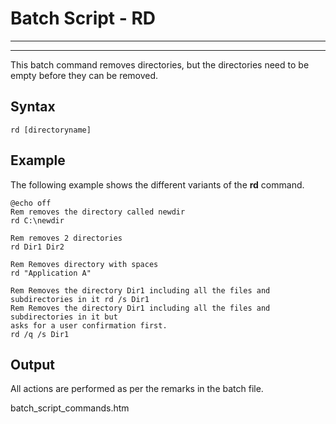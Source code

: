 # Batch Script - RD

---



---

This batch command removes directories, but the directories need to be empty before they can be removed.

## Syntax

```
rd [directoryname]
```

## Example

The following example shows the different variants of the **rd** command.

```
@echo off
Rem removes the directory called newdir
rd C:\newdir

Rem removes 2 directories
rd Dir1 Dir2

Rem Removes directory with spaces
rd "Application A"

Rem Removes the directory Dir1 including all the files and subdirectories in it rd /s Dir1
Rem Removes the directory Dir1 including all the files and subdirectories in it but
asks for a user confirmation first.
rd /q /s Dir1
```

## Output

All actions are performed as per the remarks in the batch file.

batch\_script\_commands.htm

